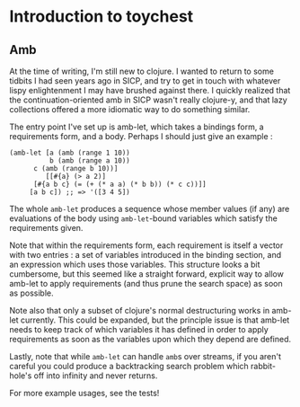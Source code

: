 # Introduction to toychest

## Amb

At the time of writing, I'm still new to clojure. I wanted to return to some tidbits I had seen years ago in SICP, and try to get in touch with whatever lispy enlightenment I may have brushed against there. I quickly realized that the continuation-oriented amb in SICP wasn't really clojure-y, and that lazy collections offered a more idiomatic way to do something similar.

The entry point I've set up is amb-let, which takes a bindings form, a requirements form, and a body. Perhaps I should just give an example : 

    (amb-let [a (amb (range 1 10))
              b (amb (range a 10))
	      c (amb (range b 10))]
             [[#{a} (> a 2)]
 	      [#{a b c} (= (+ (* a a) (* b b)) (* c c))]]
	     [a b c]) ;; => '([3 4 5])
	      
The whole `amb-let` produces a sequence whose member values (if any) are evaluations of the body using `amb-let`-bound variables which satisfy the requirements given. 

Note that within the requirements form, each requirement is itself a vector with two entries : a set of variables introduced in the binding section, and an expression which uses those variables. This structure looks a bit cumbersome, but this seemed like a straight forward, explicit way to allow amb-let to apply requirements (and thus prune the search space) as soon as possible.

Note also that only a subset of clojure's normal destructuring works in amb-let currently. This could be expanded, but the principle issue is that amb-let needs to keep track of which variables it has defined in order to apply requirements as soon as the variables upon which they depend are defined.

Lastly, note that while `amb-let` can handle `amb`s over streams, if you aren't careful you could produce a backtracking search problem which rabbit-hole's off into infinity and never returns.

For more example usages, see the tests!